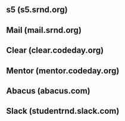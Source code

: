 ## s5 \(s5.srnd.org\)

## Mail \(mail.srnd.org\)

## Clear \(clear.codeday.org\)

## Mentor \(mentor.codeday.org\)

## Abacus \(abacus.com\)

## Slack \(studentrnd.slack.com\)


